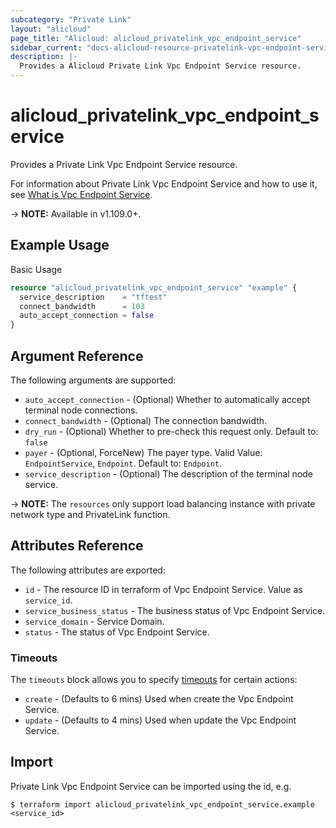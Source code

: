 ```yaml
---
subcategory: "Private Link"
layout: "alicloud"
page_title: "Alicloud: alicloud_privatelink_vpc_endpoint_service"
sidebar_current: "docs-alicloud-resource-privatelink-vpc-endpoint-service"
description: |-
  Provides a Alicloud Private Link Vpc Endpoint Service resource.
---
```


# alicloud\_privatelink\_vpc\_endpoint\_service

Provides a Private Link Vpc Endpoint Service resource.

For information about Private Link Vpc Endpoint Service and how to use it, see [What is Vpc Endpoint Service](https://help.aliyun.com/document_detail/183540.html).

-> **NOTE:** Available in v1.109.0+.

## Example Usage

Basic Usage

```terraform
resource "alicloud_privatelink_vpc_endpoint_service" "example" {
  service_description    = "tftest"
  connect_bandwidth      = 103
  auto_accept_connection = false
}

```

## Argument Reference

The following arguments are supported:

* `auto_accept_connection` - (Optional) Whether to automatically accept terminal node connections.
* `connect_bandwidth` - (Optional) The connection bandwidth.
* `dry_run` - (Optional) Whether to pre-check this request only. Default to: `false`
* `payer` - (Optional, ForceNew) The payer type. Valid Value: `EndpointService`, `Endpoint`. Default to: `Endpoint`.
* `service_description` - (Optional) The description of the terminal node service.

-> **NOTE:** The `resources` only support load balancing instance with private network type and PrivateLink function.

## Attributes Reference

The following attributes are exported:

* `id` - The resource ID in terraform of Vpc Endpoint Service. Value as `service_id`.
* `service_business_status` - The business status of Vpc Endpoint Service.
* `service_domain` - Service Domain.
* `status` - The status of Vpc Endpoint Service.

### Timeouts

The `timeouts` block allows you to specify [timeouts](https://www.terraform.io/docs/configuration-0-11/resources.html#timeouts) for certain actions:

* `create` - (Defaults to 6 mins) Used when create the Vpc Endpoint Service.
* `update` - (Defaults to 4 mins) Used when update the Vpc Endpoint Service.

## Import

Private Link Vpc Endpoint Service can be imported using the id, e.g.

```
$ terraform import alicloud_privatelink_vpc_endpoint_service.example <service_id>
```
